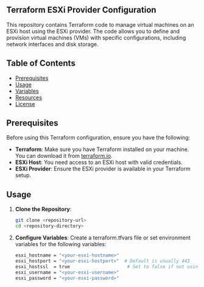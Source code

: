 ## Terraform ESXi Provider Configuration
This repository contains Terraform code to manage virtual machines on an ESXi host using the ESXi provider. The code allows you to define and provision virtual machines (VMs) with specific configurations, including network interfaces and disk storage.

## Table of Contents

- [Prerequisites](#prerequisites)
- [Usage](#usage)
- [Variables](#variables)
- [Resources](#resources)
- [License](#license)

## Prerequisites

Before using this Terraform configuration, ensure you have the following:

- **Terraform**: Make sure you have Terraform installed on your machine. You can download it from [terraform.io](https://www.terraform.io/downloads.html).
- **ESXi Host**: You need access to an ESXi host with valid credentials.
- **ESXi Provider**: Ensure the ESXi provider is available in your Terraform setup.

## Usage

1. **Clone the Repository**:
   ```bash
   git clone <repository-url>
   cd <repository-directory>
   ```

2. **Configure Variables**:
Create a terraform.tfvars file or set environment variables for the following variables:
    ```bash
    esxi_hostname = "<your-esxi-hostname>"
    esxi_hostport = "<your-esxi-hostport>"  # Default is usually 443
    esxi_hostssl  = true                     # Set to false if not using SSL
    esxi_username = "<your-esxi-username>"
    esxi_password = "<your-esxi-password>"
    ```

